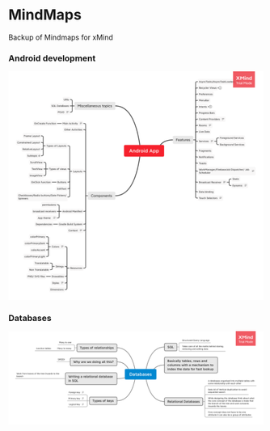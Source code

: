 # MindMaps
Backup of Mindmaps for xMind

### Android development

![Android](./Images/Android&#32;App.png)

### Databases

![Databases](./Images/Databases.png)
